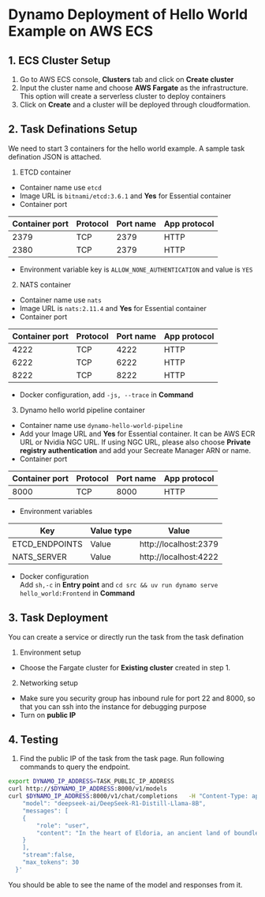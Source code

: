 # Dynamo Deployment of Hello World Example on AWS ECS
## 1. ECS Cluster Setup 
1. Go to AWS ECS console, **Clusters** tab and click on **Create cluster**
2. Input the cluster name and choose **AWS Fargate** as the infrastructure. This option will create a serverless cluster to deploy containers
3. Click on **Create** and a cluster will be deployed through cloudformation.
## 2. Task Definations Setup
We need to start 3 containers for the hello world example. A sample task defination JSON is attached.
1. ETCD container
- Container name use `etcd`
- Image URL is `bitnami/etcd:3.6.1` and **Yes** for Essential container
- Container port  

|Container port|Protocol|Port name| App protocol|
|-|-|-|-|
|2379|TCP|2379|HTTP|
|2380|TCP|2379|HTTP|
- Environment variable key is `ALLOW_NONE_AUTHENTICATION` and value is `YES`
2. NATS container
- Container name use `nats`
- Image URL is `nats:2.11.4` and **Yes** for Essential container
- Container port  

|Container port|Protocol|Port name| App protocol|
|-|-|-|-|
|4222|TCP|4222|HTTP|
|6222|TCP|6222|HTTP|
|8222|TCP|8222|HTTP|
- Docker configuration, add `-js, --trace` in **Command**

3. Dynamo hello world pipeline container
- Container name use `dynamo-hello-world-pipeline`
- Add your Image URL and **Yes** for Essential container. It can be AWS ECR URL or Nvidia NGC URL. If using NGC URL, please also choose **Private registry authentication** and add your Secreate Manager ARN or name. 
- Container port  

|Container port|Protocol|Port name| App protocol|
|-|-|-|-|
|8000|TCP|8000|HTTP|

- Environment variables

|Key|Value type|Value|
|-|-|-|
|ETCD_ENDPOINTS|Value|http://localhost:2379|
|NATS_SERVER|Value|http://localhost:4222|
- Docker configuration  
Add `sh,-c` in **Entry point** and `cd src && uv run dynamo serve hello_world:Frontend` in **Command**

## 3. Task Deployment
You can create a service or directly run the task from the task defination
1. Environment setup
- Choose the Fargate cluster for **Existing cluster** created in step 1.
2. Networking setup
- Make sure you security group has inbound rule for port 22 and 8000, so that you can ssh into the instance for debugging purpose
- Turn on **public IP**

## 4. Testing
1. Find the public IP of the task from the task page. Run following commands to query the endpoint.
```sh
export DYNAMO_IP_ADDRESS=TASK_PUBLIC_IP_ADDRESS
curl http://$DYNAMO_IP_ADDRESS:8000/v1/models
curl $DYNAMO_IP_ADDRESS:8000/v1/chat/completions   -H "Content-Type: application/json"   -d '{
    "model": "deepseek-ai/DeepSeek-R1-Distill-Llama-8B",
    "messages": [
    {
        "role": "user",
        "content": "In the heart of Eldoria, an ancient land of boundless magic and mysterious creatures, lies the long-forgotten city of Aeloria. Once a beacon of knowledge and power, Aeloria was buried beneath the shifting sands of time, lost to the world for centuries. You are an intrepid explorer, known for your unparalleled curiosity and courage, who has stumbled upon an ancient map hinting at ests that Aeloria holds a secret so profound that it has the potential to reshape the very fabric of reality. Your journey will take you through treacherous deserts, enchanted forests, and across perilous mountain ranges. Your Task: Character Background: Develop a detailed background for your character. Describe their motivations for seeking out Aeloria, their skills and weaknesses, and any personal connections to the ancient city or its legends. Are they driven by a quest for knowledge, a search for lost familt clue is hidden."
    }
    ],
    "stream":false,
    "max_tokens": 30
  }'
```
You should be able to see the name of the model and responses from it.